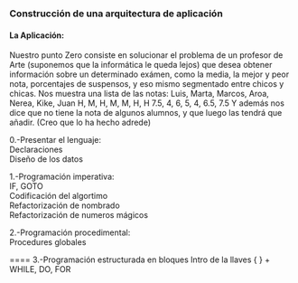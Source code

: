 ### Construcción de una arquitectura de aplicación

#### La Aplicación:
Nuestro punto Zero consiste en solucionar el problema de un profesor de Arte (suponemos que la informática le queda lejos) que desea obtener información sobre un determinado exámen, como la media, la mejor y peor nota, porcentajes de suspensos, y eso mismo segmentado entre chicos y chicas.
Nos muestra una lista de las notas:
Luis, Marta, Marcos, Aroa, Nerea, Kike, Juan
H,    M,     H,      M,    M,     H,    H
7.5,  4,     6,      5,    4,     6.5,  7.5 
Y además nos dice que no tiene la nota de algunos alumnos, y que luego las tendrá que añadir. (Creo que lo ha hecho adrede)



0.-Presentar el lenguaje:  
        Declaraciones  
        Diseño de los datos    

1.-Programación imperativa:  
        IF, GOTO  
        Codificación del algortimo  
        Refactorización de nombrado  
        Refactorización de numeros mágicos  

2.-Programación procedimental:  
        Procedures globales  

====
3.-Programación estructurada en bloques
        Intro de la llaves { } + WHILE, DO, FOR